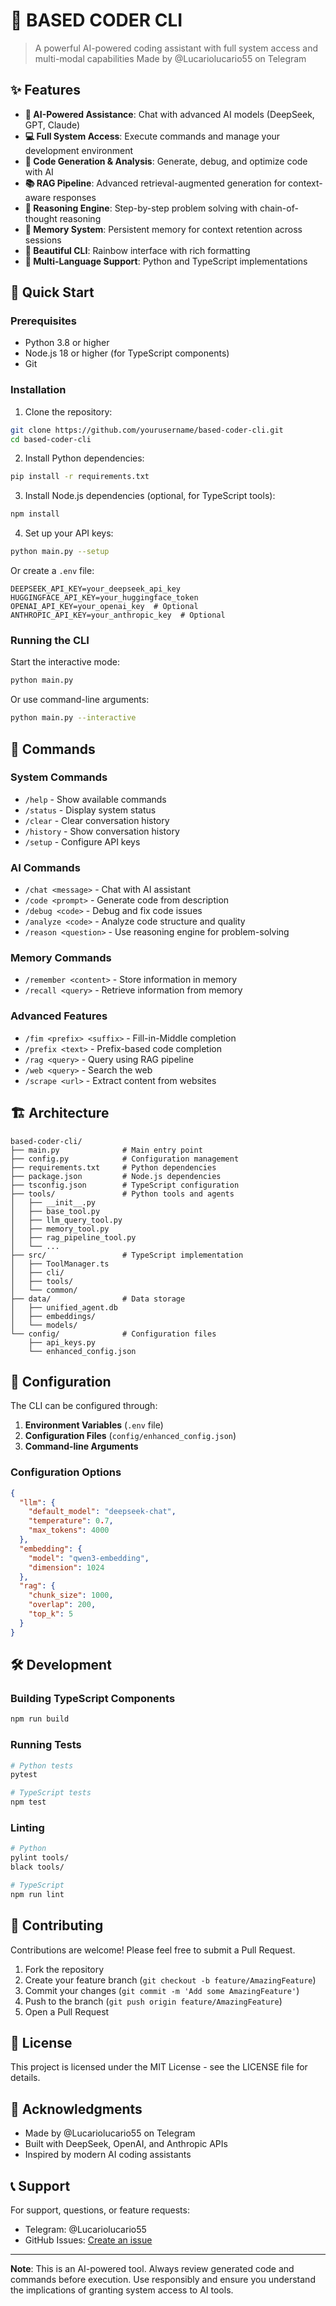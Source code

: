 # 🚀 BASED CODER CLI

> A powerful AI-powered coding assistant with full system access and multi-modal capabilities
> Made by @Lucariolucario55 on Telegram

## ✨ Features

- **🤖 AI-Powered Assistance**: Chat with advanced AI models (DeepSeek, GPT, Claude)
- **💻 Full System Access**: Execute commands and manage your development environment
- **🔧 Code Generation & Analysis**: Generate, debug, and optimize code with AI
- **📚 RAG Pipeline**: Advanced retrieval-augmented generation for context-aware responses
- **🧠 Reasoning Engine**: Step-by-step problem solving with chain-of-thought reasoning
- **💾 Memory System**: Persistent memory for context retention across sessions
- **🌈 Beautiful CLI**: Rainbow interface with rich formatting
- **🔄 Multi-Language Support**: Python and TypeScript implementations

## 🚀 Quick Start

### Prerequisites

- Python 3.8 or higher
- Node.js 18 or higher (for TypeScript components)
- Git

### Installation

1. Clone the repository:
```bash
git clone https://github.com/yourusername/based-coder-cli.git
cd based-coder-cli
```

2. Install Python dependencies:
```bash
pip install -r requirements.txt
```

3. Install Node.js dependencies (optional, for TypeScript tools):
```bash
npm install
```

4. Set up your API keys:
```bash
python main.py --setup
```

Or create a `.env` file:
```env
DEEPSEEK_API_KEY=your_deepseek_api_key
HUGGINGFACE_API_KEY=your_huggingface_token
OPENAI_API_KEY=your_openai_key  # Optional
ANTHROPIC_API_KEY=your_anthropic_key  # Optional
```

### Running the CLI

Start the interactive mode:
```bash
python main.py
```

Or use command-line arguments:
```bash
python main.py --interactive
```

## 📖 Commands

### System Commands
- `/help` - Show available commands
- `/status` - Display system status
- `/clear` - Clear conversation history
- `/history` - Show conversation history
- `/setup` - Configure API keys

### AI Commands
- `/chat <message>` - Chat with AI assistant
- `/code <prompt>` - Generate code from description
- `/debug <code>` - Debug and fix code issues
- `/analyze <code>` - Analyze code structure and quality
- `/reason <question>` - Use reasoning engine for problem-solving

### Memory Commands
- `/remember <content>` - Store information in memory
- `/recall <query>` - Retrieve information from memory

### Advanced Features
- `/fim <prefix> <suffix>` - Fill-in-Middle completion
- `/prefix <text>` - Prefix-based code completion
- `/rag <query>` - Query using RAG pipeline
- `/web <query>` - Search the web
- `/scrape <url>` - Extract content from websites

## 🏗️ Architecture

```
based-coder-cli/
├── main.py              # Main entry point
├── config.py            # Configuration management
├── requirements.txt     # Python dependencies
├── package.json         # Node.js dependencies
├── tsconfig.json        # TypeScript configuration
├── tools/               # Python tools and agents
│   ├── __init__.py
│   ├── base_tool.py
│   ├── llm_query_tool.py
│   ├── memory_tool.py
│   ├── rag_pipeline_tool.py
│   └── ...
├── src/                 # TypeScript implementation
│   ├── ToolManager.ts
│   ├── cli/
│   ├── tools/
│   └── common/
├── data/                # Data storage
│   ├── unified_agent.db
│   ├── embeddings/
│   └── models/
└── config/              # Configuration files
    ├── api_keys.py
    └── enhanced_config.json
```

## 🔧 Configuration

The CLI can be configured through:

1. **Environment Variables** (`.env` file)
2. **Configuration Files** (`config/enhanced_config.json`)
3. **Command-line Arguments**

### Configuration Options

```json
{
  "llm": {
    "default_model": "deepseek-chat",
    "temperature": 0.7,
    "max_tokens": 4000
  },
  "embedding": {
    "model": "qwen3-embedding",
    "dimension": 1024
  },
  "rag": {
    "chunk_size": 1000,
    "overlap": 200,
    "top_k": 5
  }
}
```

## 🛠️ Development

### Building TypeScript Components

```bash
npm run build
```

### Running Tests

```bash
# Python tests
pytest

# TypeScript tests
npm test
```

### Linting

```bash
# Python
pylint tools/
black tools/

# TypeScript
npm run lint
```

## 🤝 Contributing

Contributions are welcome! Please feel free to submit a Pull Request.

1. Fork the repository
2. Create your feature branch (`git checkout -b feature/AmazingFeature`)
3. Commit your changes (`git commit -m 'Add some AmazingFeature'`)
4. Push to the branch (`git push origin feature/AmazingFeature`)
5. Open a Pull Request

## 📄 License

This project is licensed under the MIT License - see the LICENSE file for details.

## 🙏 Acknowledgments

- Made by @Lucariolucario55 on Telegram
- Built with DeepSeek, OpenAI, and Anthropic APIs
- Inspired by modern AI coding assistants

## 📞 Support

For support, questions, or feature requests:
- Telegram: @Lucariolucario55
- GitHub Issues: [Create an issue](https://github.com/yourusername/based-coder-cli/issues)

---

**Note**: This is an AI-powered tool. Always review generated code and commands before execution. Use responsibly and ensure you understand the implications of granting system access to AI tools.
